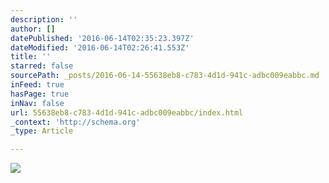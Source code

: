 ```yaml
---
description: ''
author: []
datePublished: '2016-06-14T02:35:23.397Z'
dateModified: '2016-06-14T02:26:41.553Z'
title: ''
starred: false
sourcePath: _posts/2016-06-14-55638eb8-c783-4d1d-941c-adbc009eabbc.md
inFeed: true
hasPage: true
inNav: false
url: 55638eb8-c783-4d1d-941c-adbc009eabbc/index.html
_context: 'http://schema.org'
_type: Article

---
```

![](https://the-grid-user-content.s3-us-west-2.amazonaws.com/86afbcb8-1782-47cc-8817-b76b64040f56.jpg)
